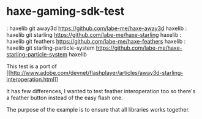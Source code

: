 haxe-gaming-sdk-test
====================

: haxelib git away3d https://github.com/labe-me/haxe-away3d haxelib
: haxelib git starling https://github.com/labe-me/haxe-starling haxelib
: haxelib git feathers https://github.com/labe-me/haxe-feathers haxelib
: haxelib git starling-particle-system https://github.com/labe-me/haxe-starling-particle-system haxelib

This test is a port of [[http://www.adobe.com/devnet/flashplayer/articles/away3d-starling-interoperation.html]]

It has few differences, I wanted to test feather interoperation too so there's a feather button instead of the easy flash one.

The purpose of the example is to ensure that all libraries works together.
